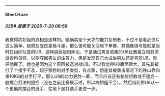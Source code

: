 ﻿
*****

####  Steel.Haze  
##### 335#       发表于 2025-7-29 08:56

我觉得病娇姐的真相是这样的。她确实是个天才的能力复制者，不过不是看武侠片这么简单，她男友既然是格斗迷，那么很可能关注地下拳赛，其偶像很可能就是当时在组织队首的U8，这样病娇姐很妒忌，于是通过男友收集的U8比赛自立和其流派资料自修，以期夺回男友的注意力，但是发现自己大成后男友还是喜欢U8，就把他撕了。她也是因为这个原因被选对战U8。不过我觉得U8赢面很大，首先其被打了个措手不及，超乎预想的对手类型，有点蒙，但是其被重击情况下的铁山靠和重10KG的对手打平，那么U8的功力更胜一筹，而且应该还有秘传招数或不适合一般擂台打法的狠招（没在之前比赛展示过，所以病娇姐不会）。然后借此把U8从一个更偏向擂台的选手，往地下黑打选手更进一步。

